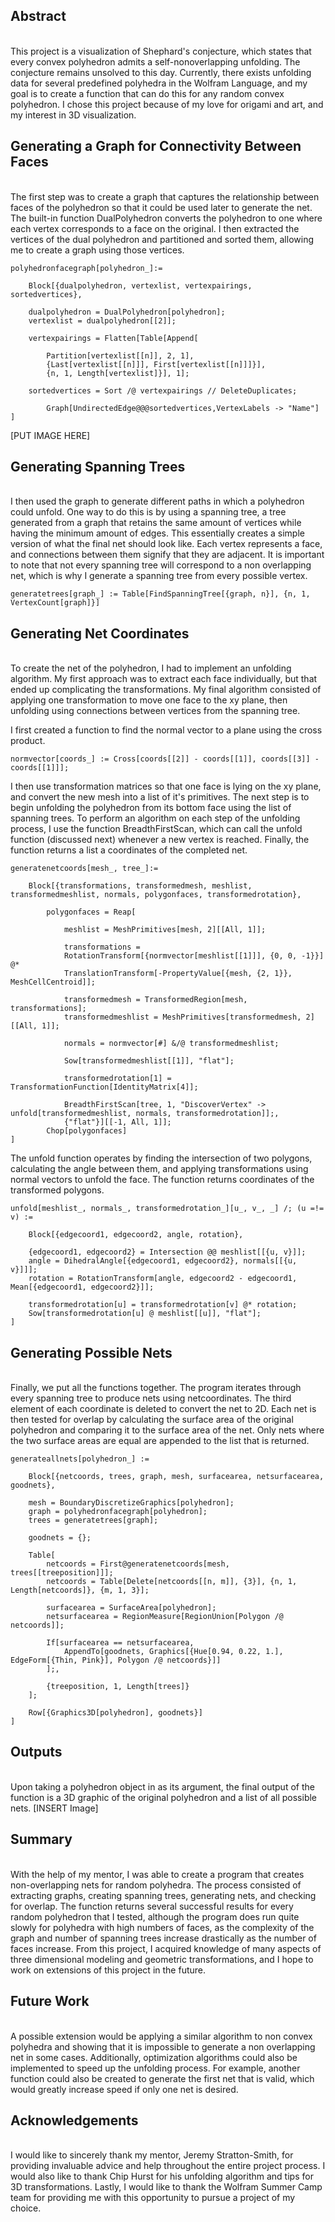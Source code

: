 ## Abstract
<br>
This project is a visualization of Shephard's conjecture, which states that every convex polyhedron admits a self-nonoverlapping unfolding. The conjecture remains unsolved to this day. Currently, there exists unfolding data for several predefined polyhedra in the Wolfram Language, and my goal is to create a function that can do this for any random convex polyhedron. I chose this project because of my love for origami and art, and my interest in 3D visualization.

## Generating a Graph for Connectivity Between Faces
<br>
The first step was to create a graph that captures the relationship between faces of the polyhedron so that it could be used later to generate the net. The built-in function DualPolyhedron converts the polyhedron to one where each vertex corresponds to a face on the original. I then extracted the vertices of the dual polyhedron and partitioned and sorted them, allowing me to create a graph using those vertices.


	polyhedronfacegraph[polyhedron_]:= 
    
		Block[{dualpolyhedron, vertexlist, vertexpairings, sortedvertices},

		dualpolyhedron = DualPolyhedron[polyhedron];  
		vertexlist = dualpolyhedron[[2]];   

		vertexpairings = Flatten[Table[Append[

			Partition[vertexlist[[n]], 2, 1], 
			{Last[vertexlist[[n]]], First[vertexlist[[n]]]}],  
			{n, 1, Length[vertexlist]}], 1];

		sortedvertices = Sort /@ vertexpairings // DeleteDuplicates; 

	        Graph[UndirectedEdge@@@sortedvertices,VertexLabels -> "Name"] 
    ]
    
    
[PUT IMAGE HERE]

## Generating Spanning Trees 
<br>
I then used the graph to generate different paths in which a polyhedron could unfold. One way to do this is by using a spanning tree, a tree generated from a graph that retains the same amount of vertices while having the minimum amount of edges. This essentially creates a simple version of what the final net should look like. Each vertex represents a face, and connections between them signify that they are adjacent. It is important to note that not every spanning tree will correspond to a non overlapping net, which is why I generate a spanning tree from every possible vertex.

	generatetrees[graph_] := Table[FindSpanningTree[{graph, n}], {n, 1, VertexCount[graph]}]
	
## Generating Net Coordinates
<br>
To create the net of the polyhedron, I had to implement an unfolding algorithm. My first approach was to extract each face individually, but that ended up complicating the transformations. My final algorithm consisted of applying one transformation to move one face to the xy plane, then unfolding using connections between vertices from the spanning tree. 

I first created a function to find the normal vector to a plane using the cross product.

	normvector[coords_] := Cross[coords[[2]] - coords[[1]], coords[[3]] - coords[[1]]];  

I then use transformation matrices so that one face is lying on the xy plane, and convert the new mesh into a list of it's primitives. The next step is to begin unfolding the polyhedron from its bottom face using the list of spanning trees. To perform an algorithm on each step of the unfolding process, I use the function BreadthFirstScan, which can call the unfold function (discussed next) whenever a new vertex is reached. Finally, the function returns a list a coordinates of the completed net.
 
	generatenetcoords[mesh_, tree_]:=
    
		Block[{transformations, transformedmesh, meshlist, transformedmeshlist, normals, polygonfaces, transformedrotation},

			polygonfaces = Reap[

				meshlist = MeshPrimitives[mesh, 2][[All, 1]];

				transformations =      
				RotationTransform[{normvector[meshlist[[1]]], {0, 0, -1}}] @*   
				TranslationTransform[-PropertyValue[{mesh, {2, 1}}, MeshCellCentroid]];  

				transformedmesh = TransformedRegion[mesh, transformations];      
				transformedmeshlist = MeshPrimitives[transformedmesh, 2][[All, 1]];     

				normals = normvector[#] &/@ transformedmeshlist;    

				Sow[transformedmeshlist[[1]], "flat"];

				transformedrotation[1] = TransformationFunction[IdentityMatrix[4]];

				BreadthFirstScan[tree, 1, "DiscoverVertex" -> unfold[transformedmeshlist, normals, transformedrotation]];,  
				{"flat"}][[-1, All, 1]];
			Chop[polygonfaces]
	]
	
The unfold function operates by finding the intersection of two polygons, calculating the angle between them, and applying transformations using normal vectors to unfold the face. The function returns coordinates of the transformed polygons.

	unfold[meshlist_, normals_, transformedrotation_][u_, v_, _] /; (u =!= v) :=

		Block[{edgecoord1, edgecoord2, angle, rotation},

		{edgecoord1, edgecoord2} = Intersection @@ meshlist[[{u, v}]]; 
		angle = DihedralAngle[{edgecoord1, edgecoord2}, normals[[{u, v}]]];
		rotation = RotationTransform[angle, edgecoord2 - edgecoord1, Mean[{edgecoord1, edgecoord2}]];
		
		transformedrotation[u] = transformedrotation[v] @* rotation;
		Sow[transformedrotation[u] @ meshlist[[u]], "flat"];
	]
    
## Generating Possible Nets
<br>
Finally, we put all the functions together. The program iterates through every spanning tree to produce nets using netcoordinates. The third element of each coordinate is deleted to convert the net to 2D. Each net is then tested for overlap by calculating the surface area of the original polyhedron and comparing it to the surface area of the net. Only nets where the two surface areas are equal are appended to the list that is returned. 

	generateallnets[polyhedron_] := 
    
	    Block[{netcoords, trees, graph, mesh, surfacearea, netsurfacearea, goodnets},

	    mesh = BoundaryDiscretizeGraphics[polyhedron];   
	    graph = polyhedronfacegraph[polyhedron];
	    trees = generatetrees[graph];

	    goodnets = {};   

	    Table[     
		    netcoords = First@generatenetcoords[mesh, trees[[treeposition]]];    
		    netcoords = Table[Delete[netcoords[[n, m]], {3}], {n, 1, Length[netcoords]}, {m, 1, 3}];        

		    surfacearea = SurfaceArea[polyhedron];
		    netsurfacearea = RegionMeasure[RegionUnion[Polygon /@ netcoords]];

		    If[surfacearea == netsurfacearea,             
		    	AppendTo[goodnets, Graphics[{Hue[0.94, 0.22, 1.], EdgeForm[{Thin, Pink}], Polygon /@ netcoords}]]        
		    ];,  

		    {treeposition, 1, Length[trees]} 
	    ];    

	    Row[{Graphics3D[polyhedron], goodnets}]
	]


## Outputs
<br>
Upon taking a polyhedron object in as its argument, the final output of the function is a 3D graphic of the original polyhedron and a list of all possible nets.
[INSERT Image]

## Summary 
<br>
With the help of my mentor, I was able to create a program that creates non-overlapping nets for random polyhedra. The process consisted of extracting graphs, creating spanning trees, generating nets, and checking for overlap. The function returns several successful results for every random polyhedron that I tested, although the program does run quite slowly for polyhedra with high numbers of faces, as the complexity of the graph and number of spanning trees increase drastically as the number of faces increase. From this project, I acquired knowledge of many aspects of three dimensional modeling and geometric transformations, and I hope to work on extensions of this project in the future.

## Future Work
<br>
A possible extension would be applying a similar algorithm to non convex polyhedra and showing that it is impossible to generate a non overlapping net in some cases. Additionally, optimization algorithms could also be implemented to speed up the unfolding process. For example, another function could also be created to generate the first net that is valid, which would greatly increase speed if only one net is desired.

## Acknowledgements
<br>
I would like to sincerely thank my mentor, Jeremy Stratton-Smith, for providing invaluable advice and help throughout the entire project process. I would also like to thank Chip Hurst for his unfolding algorithm and tips for 3D transformations. Lastly, I would like to thank the Wolfram Summer Camp team for providing me with this opportunity to pursue a project of my choice.
